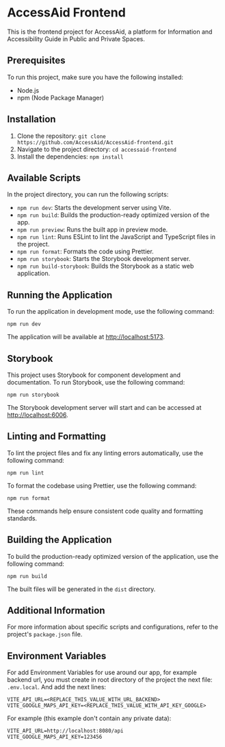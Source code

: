 # AccessAid Frontend

This is the frontend project for AccessAid, a platform for Information and Accessibility Guide in Public and Private Spaces.

## Prerequisites

To run this project, make sure you have the following installed:

- Node.js
- npm (Node Package Manager)

## Installation

1. Clone the repository: `git clone https://github.com/AccessAid/AccessAid-frontend.git`
2. Navigate to the project directory: `cd accessaid-frontend`
3. Install the dependencies: `npm install`

## Available Scripts

In the project directory, you can run the following scripts:

- `npm run dev`: Starts the development server using Vite.
- `npm run build`: Builds the production-ready optimized version of the app.
- `npm run preview`: Runs the built app in preview mode.
- `npm run lint`: Runs ESLint to lint the JavaScript and TypeScript files in the project.
- `npm run format`: Formats the code using Prettier.
- `npm run storybook`: Starts the Storybook development server.
- `npm run build-storybook`: Builds the Storybook as a static web application.

## Running the Application

To run the application in development mode, use the following command:

```
npm run dev
```

The application will be available at [http://localhost:5173](http://localhost:5173).

## Storybook

This project uses Storybook for component development and documentation. To run Storybook, use the following command:

```
npm run storybook
```

The Storybook development server will start and can be accessed at [http://localhost:6006](http://localhost:6006).

## Linting and Formatting

To lint the project files and fix any linting errors automatically, use the following command:

```
npm run lint
```

To format the codebase using Prettier, use the following command:

```
npm run format
```

These commands help ensure consistent code quality and formatting standards.

## Building the Application

To build the production-ready optimized version of the application, use the following command:

```
npm run build
```

The built files will be generated in the `dist` directory.

## Additional Information

For more information about specific scripts and configurations, refer to the project's `package.json` file.


## Environment Variables

For add Environment Variables for use around our app, for example backend url, you must create in root directory of the project the next file: `.env.local`. And add the next lines:
```
VITE_API_URL=<REPLACE_THIS_VALUE_WITH_URL_BACKEND>
VITE_GOOGLE_MAPS_API_KEY=<REPLACE_THIS_VALUE_WITH_API_KEY_GOOGLE>
```
For example (this example don't contain any private data):
```
VITE_API_URL=http://localhost:8080/api
VITE_GOOGLE_MAPS_API_KEY=123456
```